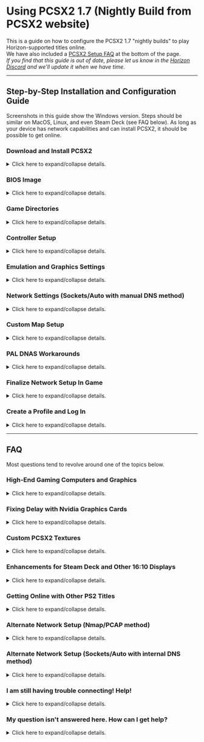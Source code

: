# Using PCSX2 1.7 (Nightly Build from PCSX2 website)

This is a guide on how to configure the PCSX2 1.7 "nightly builds" to play Horizon-supported titles online.  
We have also included a [PCSX2 Setup FAQ](#faq) at the bottom of the page.  
_If you find that this guide is out of date, please let us know in the [Horizon Discord](https://discord.gg/horizonps) and we'll update it when we have time._  

---  

## Step-by-Step Installation and Configuration Guide

Screenshots in this guide show the Windows version. Steps should be similar on MacOS, Linux, and even Steam Deck (see FAQ below). As long as your device has network capabilities and can install PCSX2, it should be possible to get online.   

### Download and Install PCSX2
<details>
<summary>Click here to expand/collapse details.</summary>  
   
1. Download the "Latest Nightly" release of PCSX2 for your operating system from [the PCSX2 website](https://pcsx2.net/downloads/#nightly-anchor).  
   > If there are multiple versions available for your OS, check out the [detailed PCSX2 system requirements](https://pcsx2.net/docs/usage/setup/requirements).  
2. Unzip the file (use [7-zip](https://www.7-zip.org/) if needed), then move the files into the directory you would like to run PCSX2 from. This build does not have an installer file, so once you extract and move the files they are essentially "installed". See below for an example of what the "installed" folder looks like.

![img](/assets/pcsx2/Guide-2023Feb/pcsx2-2023Feb-folder.png)

3. If desired, pin the `pcsx2___.exe` file (the `.exe` file that is NOT named "updater") to your Desktop and/or Start Menu. Then open it. The first window of the Setup Wizard will appear.

4. Change language, theme, and automatic update settings as desired. Then click Next.

![img](/assets/pcsx2/Guide-2023Feb/pcsx2-setupwiz_language.png)
</details>

### BIOS Image
<details>
<summary>Click here to expand/collapse details.</summary>  

If using the Setup Wizard, the next screen will have the BIOS Image settings.  
(If not using the Setup Wizard, navigate to the Settings menu → BIOS within PCSX2).  

5. Select your BIOS, then select Next (or Close, if not in the Setup Wizard) to continue.
- If you have already set up a different version of PCSX2, you can use the same BIOS by clicking the "Browse..." button and navigating to your existing BIOS folder. Or you can copy the BIOS files into the default folder specified.  
- If you haven’t used PCSX2 yet, you will have to obtain the BIOS from your PS2 - see the instructions [here](https://pcsx2.net/docs/usage/setup/gather). Then either move the files into the default folder specified, or use the "Browse..." button to select the folder the files are in. A single BIOS will likely consist of *several actual files*, similar to what is shown in the first image below.  
- Once you have a valid BIOS folder selected, the BIOS will show up in the "BIOS Selection" list *as one selection*, similar to what is shown in the second image below.

![img](/assets/pcsx2/Guide-2023Feb/pcsx2-2023Feb-settings-biosfiles.png)

![img](/assets/pcsx2/Guide-2023Feb/pcsx2-2023Feb-settings_bios.png)
</details>

### Game Directories
<details>
<summary>Click here to expand/collapse details.</summary>  

If using the Setup Wizard, the next screen will have the Game Directories settings.  
(If not using the Setup Wizard, from the main window of PCSX2 select the "Add Game Directory..." button).  
   
6. Obtain your ISO for UYA/R&C 3 or Deadlocked/Gladiator (if you have not already done so). Then, click "Add" and browse to the folder that you saved the ISO(s) in. Select Next (or Close, if not in the Setup Wizard) to continue.
</details>

### Controller Setup
<details>
<summary>Click here to expand/collapse details.</summary>  

If using the Setup Wizard, the next screen will have the controller setup.  
(If not using the Setup Wizard, navigate to the Settings menu → Controllers within PCSX2).  

7. Map your controller, then click Next (or Close, if not in the Setup Wizard) to continue.
8. If using the setup wizard, select Finish on the final window to complete the wizard and bring up PCSX2's main window.
</details>

### Emulation and Graphics Settings
<details>
<summary>Click here to expand/collapse details.</summary>  
After completing the Setup Wizard, there are still several more steps required to play online.

9. Go to Settings → Emulation and adjust as shown below.

![img](/assets/pcsx2/Guide-2023Feb/pcsx2-2023Feb-settings_emulation_v5.png)

10. Go to Settings → Graphics and adjust as follows.  
   a) The Renderer and Adapter drop downs are machine dependent. In general, for the Adapter drop down choose your graphics card.  
   b) Set up the "Display" tab as shown in the first image below.  
   c) Set up the "Rendering" tab as shown in the second image below.  
   d) The other tabs within the Graphics settings can be left as is.  
> Note that the graphics settings shown are intended to be a baseline that will provide smooth gameplay on mid-range machines. If you have a high-end gaming computer and/or would like to maximize the visual appearance of the games, please [check the FAQ below](/getting-online/pcsx2/1.7Nightly.md#faq).  

![img](/assets/pcsx2/Guide-2023Feb/pcsx2-2023Feb-settings_graphics_display_v2.png)

![img](/assets/pcsx2/Guide-2023Feb/pcsx2-2023Feb-settings_graphics_rendering.png)
</details>

### Network Settings (Sockets/Auto with manual DNS method)
<details>
<summary>Click here to expand/collapse details.</summary>  

This is the simplest PCSX2 network setup configuration. If it isn't working, [check the FAQ below](/getting-online/pcsx2/1.7Nightly.md#faq) for alternate configurations.

11. Go to Settings → Network & HDD and configure as follows:  
   a) Check the "Enabled" box under Ethernet.  
   b) Set the Ethernet Device Type to "Sockets".  
   c) Set the Ethernet Device to "Auto".   
   The resulting Network & HDD screen should look something like what is shown below.  

![img](/assets/pcsx2/Guide-2023Feb/pcsx2-2023Feb-settings_network_sockets.png)
</details>

### Custom Map Setup
<details>
<summary>Click here to expand/collapse details.</summary>  
   
Our community members often play on the custom maps created by Horizon staff and community members for both [Ratchet & Clank: Up Your Arsenal (NTSC-U/C) / Ratchet & Clank 3 (PAL)](/up-your-arsenal/CMAPS.md) and [Ratchet: Deadlocked (NTSC-U/C)](/deadlocked/CMAPS.md) (_unfortunately, custom maps are not currently available for Ratchet: Gladiator (PAL)_). We strongly recommend setting up custom maps now (using either the written steps below, or our [video guide](https://www.youtube.com/watch?v=ND61nvDr0bM&t=320s)) so that you are not left out of an event later because you don't have them ready to go!  

12. Visit the [Horizon website](https://rac-horizon.com/) and find the correct custom map download(s) for your game(s)/region.  
13. Extract the contents of the downloaded zip file(s) into the same folder you selected for your ISOs above.  
  - Verify that the ISO folder has all of your ISOs, plus a subfolder called "uya" (for UYA/R&C 3) and/or "dl" (for DL).  
  - Inside of those subfolder(s) should be a bunch of map files.
  - In the root folder alongside your ISOs there will also be a readme .txt file and some scripts that you can use to update the maps (check the readme or video guide for detailed update script instructions).  
14. In PCSX2, go to Settings → Emulation and verify that the "Enable Host Filesystem" option is enabled.  
</details>

### PAL DNAS Workarounds 
<details>
<summary>Click here to expand/collapse details.</summary>  

**This section only applies if you have a PAL version of the game/ISO. It can be ignored if you have an NTSC-U/C version of the game/ISO.**

15.  Download the DNAS patcher tool from [this webpage](https://www.psx-place.com/threads/dnas-net-patcher.22813/) ("DNAS_PATCHER18.7z" has been verified to work). Then extract it with 7-zip and follow the instructions on the webpage to run it on your Ratchet & Clank 3 and/or Gladiator PAL ISO(s).  
    > If the DNAS patcher tool is unavailable or is not working for some reason, you can also download the files [here (R&C3)](/assets/cheats/17125698.pnach) and [here (Gladiator)](/assets/cheats/D697D204.pnach) (click the three dots near the upper right corner of the page, then "Download") and place it into the cheats folder of your PCSX2 installation. Then, in PCSX2 navigate to Settings → Emulation → Enable Cheats. This should accomplish the same purpose.  
</details>

### Finalize Network Setup In Game
<details>
<summary>Click here to expand/collapse details.</summary>  
   
16. Start the game, navigate to Multiplayer → Online Play, and click Square to access the network setup tool. Click "Add Setting" and run through the steps to create a new network configuration.  
   a) For "Are a user ID and password required to access your provider?" select "Not Required."  
   b) For "Set the IP address automatically?" select Auto.  
   c) For "Set the DNS server address automatically?" select **Manual.**   
   d) On the next screen, enter one of the following DNS addresses:  
      - The Horizon DNS listed in our `#how-to-play` channel will only work for UYA and DL, but is maintained by us.  
      - Cristian's DNS (as listed in the [PS2 Online Discord](https://discord.com/invite/zE79nWT)) will work for many PS2 titles.  
      - 1UP/K3rber0s' DNS (as listed in the [PS Rewired Discord](https://discord.gg/VfeuF6ZWVb)) will work for many PS2 titles.  

   > Note that it is possible to create up to four network setup configurations using the in-game tool, each with a different DNS address. Many community members have multiple configurations set up so that they can easily switch between them.  

17. Save and exit the Network Setup tool, and navigate back to the multiplayer screen. Click Online Play again and connect to the network using the network configuration you just created.
</details>

### Create a Profile and Log In
<details>
<summary>Click here to expand/collapse details.</summary>  
   
18. From the profile selection/login screen, create a profile if needed.  
   - For the "Save Password" option, choose Yes and type in a password. You will not need to remember this password unless your memory card data gets corrupted, but saving the password means that you will not have to enter it each time you want to log in. You will also need to know your password if you later decide that you want to access your account from a different device (e.g. a PS2). We recommend choosing a strong password like you would with any other online platform.
   - For PAL users, choose the "Europe" region.

19. Save your profile and log in.
</details>

---  

## FAQ

Most questions tend to revolve around one of the topics below.  

### High-End Gaming Computers and Graphics  
<details>
<summary>Click here to expand/collapse details.</summary>  
   
If you have a high-end gaming computer, and/or would like to maximize the visual appearance of the games, check out these tips!

#### Global Graphics Settings
   
Here are a few things to try in the Settings → Graphics window.  
- In the "Rendering" tab, you can try increasing the "Internal Resolution" beyond 720p - but note that this may cause frame lag in-game.  
- Automatic/Vulkan is the preferred renderer, and Direct3D11 may help you get higher speed.  
- Anisotropic filtering is not necessary but causes next to no speed penalty (on fast computers).  
- If you are using 4x Native or higher resolution, try changing the "Bilinear Filtering" setting on the "Display" tab to "Bilinear (Sharp)".  

#### Game-Specific Settings
   
Settings can also be customized for each individual ISO/title in your PCSX2 game library (example image below). This allows you to experiment and optimize performance for each one. To access the settings for a specific game, right-click on it in the main PCSX2 window list and select "Properties". Then, select the desired tab in the sidebar.  
- "Graphics" tab: On most modern monitors, both UYA/R&C 3 and Deadlocked/Gladiator will look better in 16:9 aspect ratio so you can set that here.  
- "Patches" tab: Enable the "Widescreen 16:9" patch.
- "Emulation" tab: You can change the EE Cycle Rate to 180% for better in-game performance.
- For UYA/R&C 3 specifically, there is a 16:9 patch that isn't in PCSX2's archive (as of this writing). To use 16:9 here, you can boot the PS2 BIOS, go to its configuration, and set the aspect ratio to "Full". This will allow both UYA/R & C 3 and Deadlocked/Gladiator to boot with their built in 16:9 enabled.  

![img](/assets/pcsx2/Guide-2023Feb/pcsx2-2023Feb-settings_graphics_display_gamespecific.png)

</details>  

### Fixing Delay with Nvidia Graphics Cards
<details>
<summary>Click here to expand/collapse details.</summary>  
   
If you are using an Nvidia GPU and are experiencing delay in-game, try these steps to configure your GPU for PCSX2.  
1. Open the Nvidia Control Panel application on your PC. It can be opened by right-clicking in an open area on your desktop, or from the Start Menu.  
2. In the application, find the "Manage 3D Settings" section and the "Program Settings" tab. Click on the "Add" button next to the "Select a program to customize" drop down menu.  
3. Find the PCSX2 application (typically "pcsx2-qtx64-avx2.exe") in the list. If it is not in the list, click the "Browse" button at the bottom and find the executable file in the folder that you installed PCSX2 into.  

![img](/assets/pcsx2/nvidia_01SelectPCSX2.png)

4. In the "Specify the settings for this program" section, scroll down to find "Low Latency Mode" in the list. Change the setting for this to "Ultra."  

![img](/assets/pcsx2/nvidia_02LowLatencyMode.png)
 
5. Scroll down a bit further to find "Power Management Mode". Change the setting to "Prefer maximum performance." Restart PCSX2 for the settings to take effect.

![img](/assets/pcsx2/nvidia_03PowerManagementMode.png)

</details>  

### Custom PCSX2 Textures 
<details>
<summary>Click here to expand/collapse details.</summary>  
   
Users have created various custom textures for PCSX2. Some textures are upscaled UI textures that allow in-game text and objects like weapon icons to appear in higher resolution. For UYA/R & C 3, community members have also created custom map and skin textures which are explained more [here](/up-your-arsenal/textures.md).

#### Texture Setup

Some set up is required to use the texture packs. There are some initial setup steps that only have to be performed once, and "as-needed" setup to add and remove the chosen textures.  

[Click here](https://www.youtube.com/watch?v=DeIxdx_K-Bg) for a video tutorial showing the UYA/R&C 3 custom textures, or read on for written directions. NOTE: The video does not show steps 7 and 8 in the written instructions below. Please be sure to set the "Mipmapping" setting to "Basic (Generated Mipmaps)" as mentioned below.  

##### First Time Setup
This section only needs to be done once.  
1. In your PCSX2 installation folder, create a subfolder called "textures" if it does not already exist.  
2. Depending on your ISO, within the textures folder create a subfolder named the following. This will match the game code of your ISO on the PCSX2 home screen.  
   NTSC-U/C Up Your Arsenal ISO: "SCUS-97353" (without the quotes).  
   PAL Ratchet & Clank 3 ISO: "SCES-52456" (without the quotes).  
   NTSC-U/C Deadlocked ISO: "SCUS-97465" (without the quotes).  
3. Within the folder created in step 2, create a subfolder called "replacements".  
4. Within PCSX2, navigate to Settings -> Graphics -> Texture Replacement tab.  
5. In the "Search Directory" field, set the folder path to [your PCSX2 installation folder]\textures.  
6. In the "Options" section, enable the "Load Textures" setting.  
7. For UYA/R&C 3 custom textures: Still within the Graphics settings, navigate to the Rendering tab.  
8. For UYA/R&C 3 custom textures: In the "Mipmapping" field, select "Basic (Generated Mipmaps)". **NOTE: This setting was removed from PCSX2 after version 1.7.5828. You will need this version or a prior one in order for some UYA/R&C 3 custom textures to display correctly. If using newer versions, some custom textures will display correctly but others will not. You can always run version 1.7.5828 alongside your current updated version if you want to try out the textures.**  

##### Adding Textures
This section should be done as needed.  
1. Download and extract the desired texture files. You may need a tool like 7-zip to extract .rar files.  
2. Locate the folder that contains the textures you want to use. Copy or move the entire folder into the "replacements" folder that was previously created. The textures will still work if some of the image files are in subfolders (as they are organized in the download).  
3. If any existing textures will conflict with the new ones you just copied in, move them out of the "replacements" folder or delete them. The following rules apply for conflicts:  
  a) You can use one mod per map feature. For example, there should only be one mod for Bakisi Isles water in use at a time.  
  b) You can use one mod per weapon.  
  c) You can use one mod per skin per team color (so up to 8 skin mods in total, if each one is for a different color).  
  Conflicting textures will cause glitchy overlapping or weird visuals.  

#### Texture Pack Downloads
   
Here are links to downloads of various texture packs. Note: Some download links are external to our wiki - if you find that a link is broken, please let a Horizon staff member know on our Discord!  
- [Upscaled UI Textures for both multiplayer and single player Up Your Arsenal/Ratchet & Clank 3](https://gbatemp.net/threads/ratchet-clank-up-your-arsenal-texture-pack-scus-97353.631588/) - Download from the link in the first post. All credit for these textures as listed in the post.  
- [Upscaled UI Textures for UYA/R&C 3 Multiplayer Only](https://drive.google.com/file/d/14gpFeY_jzWzliAtFFWBgs4YnpNV9tL7-/view?usp=sharing) - Community members @pavo9001 and @bubblegum3390 took the above texture packs and optimized them for multiplayer by deleting unnecessary SP textures and adding some of their own.  
- [Other Custom Map Textures for UYA](/up-your-arsenal/textures.md) - See our special documentation of these custom textures by Horizon community members that allow players to select a whole new look and feel of various UYA maps and features.  
- [Upscaled UI Textures for Deadlocked Multiplayer](https://drive.google.com/file/d/1E2PMZdb0rKiLSl6askDWCkmqsAcHFrQv/view?usp=sharing) - @pavo9001 created these HQ text textures for Deadlocked.  
- [Upscaled 16:9 Crosshairs for Deadlocked](https://drive.google.com/file/d/1rKtZ2fD_JadoVRFpVi7pIPi3vyobLdkR/view?usp=sharing) - @pavo9001 created these crosshair textures for Deadlocked.

</details>  

### Enhancements for Steam Deck and Other 16:10 Displays
<details>
<summary>Click here to expand/collapse details.</summary>  
   
We have several community members who have played online using a Steam Deck! Most of the same steps apply for getting online. A couple of additional notes:  
- For network configuration, you MUST set up using the Sockets/Auto method. The Nmap/PCAP method will not work.  
- @pavo9001 created [16:10 Patches and Textures for UYA/R&C 3 and Deadlocked](https://drive.google.com/drive/folders/1yOrM6TDuUvbYosSMTlPXrsbG3ciwzzjp?usp=sharing). To use the patches, see the readme .txt file in the download. To use the textures, see the relevant FAQ on this page. We recommend using these for an optimal 16:10 experience. However, they will result in a squashed picture on normal 16:9 monitors.  

</details>  

### Getting Online with Other PS2 Titles
<details>
<summary>Click here to expand/collapse details.</summary>  
   
Do the step-by-step instructions above also work for other PS2 titles besides the ones that Horizon supports? **Mostly, to the best of our knowledge! But read on.** Although Horizon staff cannot provide detailed technical support/documentation for other PS2 titles, we play them ourselves and we realize that this guide may be useful to others in the PS2 revival community. In practice, most of the same steps above should apply for getting online with any PS2 title that has been revived. The main difference will lie in the network setup.  
Network setup happens in a few different places:  
- PCSX2's Settings → Network & HDD window,  
- The in-game Network Setup tool, and...  
- Various mods and hacks such as DNAS Bypass, etc. (not required for all titles)  

For some titles, the Sockets/Auto method shown above (or Nmap/PCAP method shown below) and either Cristian's or 1UP/K3rber0s' DNS will work without any further steps. For others, extra steps are required. Requirements can vary on a game-by-game basis. Here are some helpful resources for checking the requirements of each title:  
- [Official List of all PS2 Online Games](https://docs.google.com/spreadsheets/d/1bbxOGm4dPxZ4Vbzyu3XxBnZmuPx3Ue-cPqBeTxtnvkQ/edit#gid=0) - Includes some setup-related information for each game.  
- [PS2 Online Discord](https://discord.com/invite/zE79nWT) - Includes a channel for each game. Check the pinned messages for setup requirements.  
- [PS Rewired Discord](https://discord.gg/VfeuF6ZWVb) - Includes a channel for each game that has been revived by 1UP and K3rber0s.  

</details>  

### Alternate Network Setup (Nmap/PCAP method)
<details>
<summary>Click here to expand/collapse details.</summary>  
   
If the Sockets/Auto method for network setup detailed above isn't working, you may want to try this alternate setup.  

First, visit [this link](https://npcap.com/#download) and find the "Npcap X.XX installer" for your operating system. Download and install it.  

Then, in PCSX2 go to Settings → Network & HDD and configure as follows:  
- Check the "Enabled" box under Ethernet.  
- For Wired/Ethernet connections, set up as shown on the left side of the image below. The selected Ethernet device should include "Ethernet" in the name. If there are multiple and one isn't working, try a different one.  
- For Wireless/WiFi connections, set up as shown on the right side of the image below. The selected Ethernet device should include "WiFi" in the name. If there are multiple and one isn't working, try a different one. To get the "PS2 Address" pointed out by the blue arrow, run Command Prompt’s ipconfig tool (or equivalent). Enter in your IPv4 address from your ipconfig output, but change the last digit. For example, if your IP address ends in 142 change it to 143. The reason for this is so that the PS2 is assigned a different address than other devices connected to your network. If possible, check your router setup page to see all IP addresses using your network.

For the in-game Network Setup tool, the DNS can remain the same as the Sockets/Auto method (i.e. either the Horizon DNS, Cristian's DNS, or 1UP/K3rber0s' DNS).  

![img](/assets/pcsx2/Guide-2023Feb/pcsx2-2023Feb-settings_network_alt.png)

</details>  

### Alternate Network Setup (Sockets/Auto with internal DNS method)
<details>
<summary>Click here to expand/collapse details.</summary>  
   
If NEITHER the "Sockets/Auto with manual DNS" or "Nmap/PCAP" methods are working, there is a third network setup method you can try. **This method may work for Horizon-supported titles only.**  

First, download [this file](/assets/cheats/hosts.ini) (click on the three dots near the upper right corner of the screen, then select the Download option from the list). Save the file somewhere locally on your computer.  

Then, open PCSX2 and navigate to Settings → Network & HDD. Verify that the "Ethernet" check box is enabled, the "Ethernet Device Type" is set to "Sockets", and the "Ethernet Device" is set to "Auto".  

Then, further down the same window next to "DNS1 Address" change the drop down selection to "Internal" (as seen on the left side of the screenshot below).  

Then, click on the "Internal DNS" tab under the Ethernet Device selection. Click the "Import" button and navigate to the hosts.ini file that you saved. Click OK on the next window to add all of the hosts in the file. When complete, your window will look like the right side of the screenshot below.  

Finally, boot up the game and create a new network configuration. **Unlike the other network setup methods described above, do NOT enter in a manual DNS address with this method. Leave all of the automatic/default options.**

![img](/assets/pcsx2/Guide-2023Feb/pcsx2-2023Feb-settings_network_autointernaldns.png)

</details>  

### I am still having trouble connecting! Help!
<details>
<summary>Click here to expand/collapse details.</summary>  
   
_First, please note that you will always need to reboot the game after changing PCSX2 settings, for the changes to take effect._  
Issues can happen in one of several places, as listed below:  

#### a) **Cannot load the main Multiplayer menu, or other issues even getting that far**
We have seen a few users who were running into odd issues like this. For a couple of them, the common thread was that they were trying to use an old BIOS. Try a different BIOS that is newer (v2.20 or later seems to provide good results). The BIOS version is shown on the BIOS selection settings screen in PCSX2.  

#### b) **Cannot select "Online Play" in main Multiplayer menu**
Please verify that you checked the "Enabled" box in PCSX2's Network and HDD settings. If trying to use the Nmap/PCAP method, make sure that you installed Npcap correctly.  

#### c) **Timeout/error message on "Connecting to Network" screen**
This is usually caused by an incorrect "Ethernet Device" selection in PCSX2's Network and HDD settings. Please revisit the network setup section above and carefully review the steps and screenshots. You should be able to visit your computer's network settings to match up device names with what is shown in the PCSX2 drop down list.  

#### d) **Timeout/error message on DNAS Authentication screen**
This is usually caused by an incorrect "Ethernet Device Type" selection in PCSX2's Network and HDD settings. Please revisit the network setup section above and carefully review the steps and screenshots. PCAP Switched is not the same as PCAP Bridged!  

#### e) **Error message on profile selection/login screen**
This has a wide variety of causes. Every once in a while our servers are down, so double check with us that they are online. Sometimes, the connection is also blocked by your firewall or ISP. Ask us in our `#tech-support` channel and we can try to help.  

#### Some other things that you can try:  
   - If the "Sockets/Auto with manual DNS" method is not working, try the "Nmap/PCAP" method - or vice versa. If neither is working, try the "Sockets/Auto with internal DNS" method.  
   - If you are trying to get online with a WiFi connection, try using a wired Ethernet connection instead if possible. Even if you can only use Ethernet temporarily, the ability (or lack thereof) to get online that way can help rule out certain causes of the issue.  
   - If you are using a PAL ISO, try an NTSC-U/C ISO if possible.  

#### If none of this works, don't get discouraged!
This is the single most common problem that new PCSX2 users have. We have several Horizon staff and community members in the [Discord server](https://discord.gg/horizonps) that are vey knowledgeable and may still be able to help. Please don't hesitate to ask us in the `#tech-support` channel of the Discord. Be sure to specify exactly where your issue is popping up (i.e. a, b, c, d, or e above). Screenshots of your PCSX2 Network & HDD Settings screen are very helpful, as are DNAS error numbers if that is where it is failing. Sometimes we can even hop in one of the voice channels to help you in real time.  

</details>  

### My question isn't answered here. How can I get help?
<details>
<summary>Click here to expand/collapse details.</summary>  
   
Please use the `#tech-support` channel in the [Horizon Discord server](https://discord.gg/horizonps). Please keep the following items in mind when asking questions:  
- Please be patient. Horizon staff and community members are unpaid volunteers who have jobs and other obligations. It might take a few hours for someone to respond to your message. The first person who sees your message may not be the best suited to help with your specific issue.  
- Horizon staff cannot provide specific support for games other than [the Ratchet and Clank titles that Horizon supports](/getting-online).

</details>  
